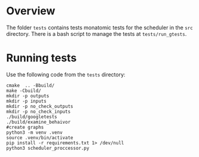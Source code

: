 # Overview
The folder `tests` contains tests monatomic tests for the scheduler in the
 `src` directory. There is a bash script to manage the tests at 
 `tests/run_gtests`.

# Running tests
Use the following code from the `tests` directory:

    cmake  .. -Bbuild/
    make -Cbuild/
    mkdir -p outputs
    mkdir -p inputs
    mkdir -p no_check_outputs
    mkdir -p no_check_inputs
    ./build/googletests 
    ./build/examine_behaivor
    #create graphs
    python3 -m venv .venv
    source .venv/bin/activate
    pip install -r requirements.txt 1> /dev/null
    python3 scheduler_proccessor.py
